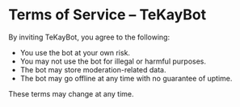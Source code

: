# Terms of Service – TeKayBot

By inviting TeKayBot, you agree to the following:

- You use the bot at your own risk.
- You may not use the bot for illegal or harmful purposes.
- The bot may store moderation-related data.
- The bot may go offline at any time with no guarantee of uptime.

These terms may change at any time.
